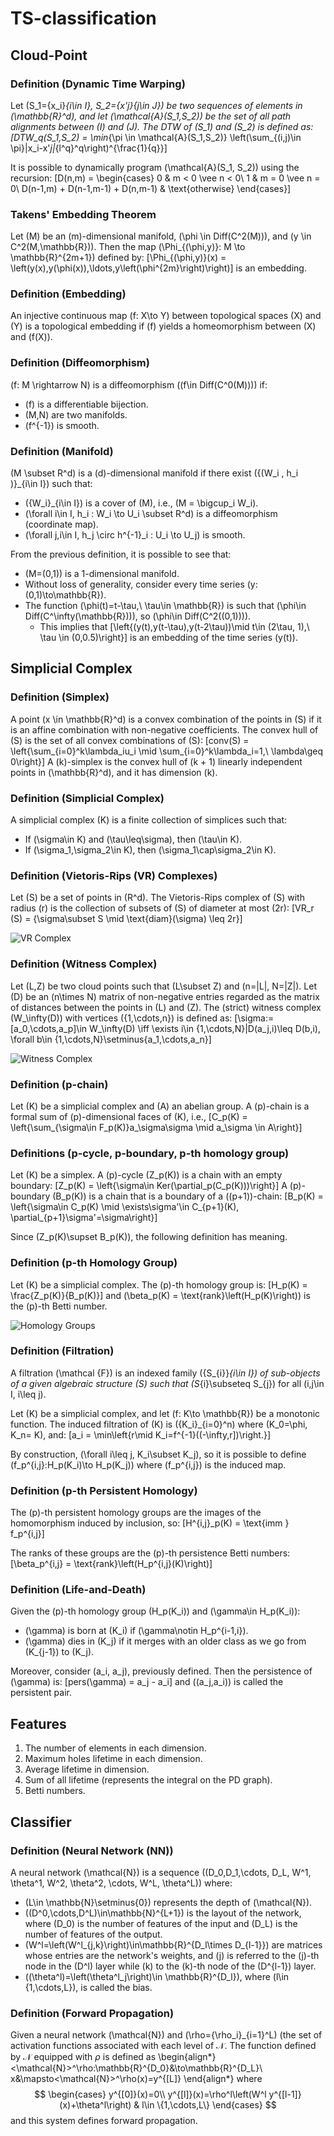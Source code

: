 # TS-classification

## Cloud-Point

### Definition (Dynamic Time Warping)
Let \(S_1=\{x_i\}_{i\in I}, S_2=\{x'_j\}_{j\in J}\) be two sequences of elements in \(\mathbb{R}^d\), and let \(\mathcal{A}(S_1,S_2)\) be the set of all path alignments between \(I\) and \(J\). The DTW of \(S_1\) and \(S_2\) is defined as:
\[DTW_q(S_1,S_2) = \min_{\pi \in \mathcal{A}(S_1,S_2)} \left(\sum_{(i,j)\in \pi}\|x_i-x'_j\|_{l^q}^q\right)^{\frac{1}{q}}\]

It is possible to dynamically program \(\mathcal{A}(S_1, S_2)\) using the recursion:
\[D(n,m) = \begin{cases}
    0 & m < 0 \vee n < 0\\
    1 & m = 0 \vee n = 0\\
    D(n-1,m) + D(n-1,m-1) + D(n,m-1) & \text{otherwise}
\end{cases}\]

### Takens' Embedding Theorem
Let \(M\) be an \(m\)-dimensional manifold, \(\phi \in Diff(C^2(M))\), and \(y \in C^2(M,\mathbb{R})\). Then the map \(\Phi_{(\phi,y)}: M \to \mathbb{R}^{2m+1}\) defined by:
\[\Phi_{(\phi,y)}(x) = \left(y(x),y(\phi(x)),\ldots,y\left(\phi^{2m}\right)\right)\]
is an embedding.

### Definition (Embedding)
An injective continuous map \(f: X\to Y\) between topological spaces \(X\) and \(Y\) is a topological embedding if \(f\) yields a homeomorphism between \(X\) and \(f(X)\).

### Definition (Diffeomorphism)
\(f: M \rightarrow N\) is a diffeomorphism (\(f\in Diff(C^0(M))\)) if:
- \(f\) is a differentiable bijection.
- \(M,N\) are two manifolds.
- \(f^{-1}\) is smooth.

### Definition (Manifold)
\(M \subset R^d\) is a \(d\)-dimensional manifold if there exist \(\{(W_i , h_i )\}_{i\in I}\) such that:
- \(\{W_i\}_{i\in I}\) is a cover of \(M\), i.e., \(M = \bigcup_i W_i\).
- \(\forall i\in I, h_i : W_i \to U_i \subset R^d\) is a diffeomorphism (coordinate map).
- \(\forall j,i\in I, h_j \circ h^{-1}_i : U_i \to U_j\) is smooth.

From the previous definition, it is possible to see that:
- \(M=(0,1)\) is a 1-dimensional manifold.
- Without loss of generality, consider every time series \(y:(0,1)\to\mathbb{R}\).
- The function \(\phi(t)=t-\tau,\ \tau\in \mathbb{R}\) is such that \(\phi\in Diff(C^\infty(\mathbb{R}))\), so \(\phi\in Diff(C^2((0,1)))\).
  - This implies that \[\left\{(y(t),y(t-\tau),y(t-2\tau))\mid t\in (2\tau, 1),\ \tau \in (0,0.5)\right\}\] is an embedding of the time series \(y(t)\).

## Simplicial Complex

### Definition (Simplex)
A point \(x \in \mathbb{R}^d\) is a convex combination of the points in \(S\) if it is an affine combination with non-negative coefficients. The convex hull of \(S\) is the set of all convex combinations of \(S\):
\[conv(S) = \left\{\sum_{i=0}^k\lambda_iu_i \mid \sum_{i=0}^k\lambda_i=1,\ \lambda\geq 0\right\}\]
A \(k\)-simplex is the convex hull of \(k + 1\) linearly independent points in \(\mathbb{R}^d\), and it has dimension \(k\).

### Definition (Simplicial Complex)
A simplicial complex \(K\) is a finite collection of simplices such that:
- If \(\sigma\in K\) and \(\tau\leq\sigma\), then \(\tau\in K\).
- If \(\sigma_1,\sigma_2\in K\), then \(\sigma_1\cap\sigma_2\in K\).

### Definition (Vietoris-Rips (VR) Complexes)
Let \(S\) be a set of points in \(R^d\). The Vietoris-Rips complex of \(S\) with radius \(r\) is the collection of subsets of \(S\) of diameter at most \(2r\):
\[VR_r (S) = \{\sigma\subset S \mid \text{diam}(\sigma) \leq 2r\}\]

![VR Complex](immagini/vr_complex.jpg)

### Definition (Witness Complex)
Let \(L,Z\) be two cloud points such that \(L\subset Z\) and \(n=|L|, N=|Z|\). Let \(D\) be an \(n\times N\) matrix of non-negative entries regarded as the matrix of distances between the points in \(L\) and \(Z\). The (strict) witness complex \(W_\infty(D)\) with vertices \(\{1,\cdots,n\}\) is defined as:
\[\sigma:=[a_0,\cdots,a_p]\in W_\infty(D) \iff \exists i\in \{1,\cdots,N\}|D(a_j,i)\leq D(b,i), \forall b\in \{1,\cdots,N\}\setminus\{a_1,\cdots,a_n\}\]

![Witness Complex](immagini/wc.png)

### Definition (p-chain)
Let \(K\) be a simplicial complex and \(A\) an abelian group. A \(p\)-chain is a formal sum of \(p\)-dimensional faces of \(K\), i.e.,
\[C_p(K) = \left\{\sum_{\sigma\in F_p(K)}a_\sigma\sigma \mid a_\sigma \in A\right\}\]

### Definitions (p-cycle, p-boundary, p-th homology group)
Let \(K\) be a simplex. A \(p\)-cycle \(Z_p(K)\) is a chain with an empty boundary:
\[Z_p(K) = \left\{\sigma\in Ker(\partial_p(C_p(K)))\right\}\]
A \(p\)-boundary \(B_p(K)\) is a chain that is a boundary of a \((p+1)\)-chain:
\[B_p(K) = \left\{\sigma\in C_p(K) \mid \exists\sigma'\in C_{p+1}(K), \partial_{p+1}\sigma'=\sigma\right\}\]

Since \(Z_p(K)\supset B_p(K)\), the following definition has meaning.

### Definition (p-th Homology Group)
Let \(K\) be a simplicial complex. The \(p\)-th homology group is:
\[H_p(K) = \frac{Z_p(K)}{B_p(K)}\]
and \(\beta_p(K) = \text{rank}\left(H_p(K)\right)\) is the \(p\)-th Betti number.

![Homology Groups](immagini/bn.png)

### Definition (Filtration)
A filtration \(\mathcal {F}\) is an indexed family \(\{S_{i}\}_{i\in I}\) of sub-objects of a given algebraic structure \(S\) such that \(S_{i}\subseteq S_{j}\) for all \(i,j\in I, i\leq j\).

Let \(K\) be a simplicial complex, and let \(f: K\to \mathbb{R}\) be a monotonic function. The induced filtration of \(K\) is \(\{K_i\}_{i=0}^n\) where \(K_0=\phi, K_n= K\), and:
\[a_i = \min\left\{r\mid K_i=f^{-1}((-\infty,r])\right.\}\]

By construction, \(\forall i\leq j, K_i\subset K_j\), so it is possible to define \(f_p^{i,j}:H_p(K_i)\to H_p(K_j)\) where \(f_p^{i,j}\) is the induced map.

### Definition (p-th Persistent Homology)
The \(p\)-th persistent homology groups are the images of the homomorphism induced by inclusion, so:
\[H^{i,j}_p(K) = \text{imm } f_p^{i,j}\]

The ranks of these groups are the \(p\)-th persistence Betti numbers:
\[\beta_p^{i,j} = \text{rank}\left(H_p^{i,j}(K)\right)\]

### Definition (Life-and-Death)
Given the \(p\)-th homology group \(H_p(K_i)\) and \(\gamma\in H_p(K_i)\):
- \(\gamma\) is born at \(K_i\) if \(\gamma\notin H_p^{i-1,i}\).
- \(\gamma\) dies in \(K_j\) if it merges with an older class as we go from \(K_{j-1}\) to \(K_j\).

Moreover, consider \(a_i, a_j\), previously defined. Then the persistence of \(\gamma\) is:
\[pers(\gamma) = a_j - a_i\]
and \((a_j,a_i)\) is called the persistent pair.

## Features
1. The number of elements in each dimension.
2. Maximum holes lifetime in each dimension.
3. Average lifetime in dimension.
4. Sum of all lifetime (represents the integral on the PD graph).
5. Betti numbers.

## Classifier

### Definition (Neural Network (NN))
A neural network \(\mathcal{N}\) is a sequence \((D_0,D_1,\cdots, D_L, W^1, \theta^1, W^2, \theta^2, \cdots, W^L, \theta^L)\) where:
- \(L\in \mathbb{N}\setminus\{0\}\) represents the depth of \(\mathcal{N}\).
- \((D^0,\cdots,D^L)\in\mathbb{N}^{L+1}\) is the layout of the network, where \(D_0\) is the number of features of the input and \(D_L\) is the number of features of the output.
- \(W^l=\left(W^l_{j,k}\right)\in\mathbb{R}^{D_l\times D_{l-1}}\) are matrices whose entries are the network's weights, and \(j\) is referred to the \(j\)-th node in the \(D^l\) layer while \(k\) to the \(k\)-th node of the \(D^{l-1}\) layer.
- \((\theta^l)=\left(\theta^l_j\right)\in \mathbb{R}^{D_l}\), where \(l\in \{1,\cdots,L\}\), is called the bias.

### Definition (Forward Propagation)
Given a neural network \(\mathcal{N}\) and \(\rho=\{\rho_i\}_{i=1}^L\) (the set of activation functions associated with each level of $\mathcal{N}$. The function defined by $\mathcal{N}$ equipped with $\rho$ is defined as 
\begin{align*}
<\mathcal{N}>^\rho:\mathbb{R}^{D_0}&\to\mathbb{R}^{D_L}\\
x&\mapsto<\mathcal{N}>^\rho(x)=y^{[L]}
\end{align*}
where
$$
\begin{cases}
y^{[0]}(x)=0\\
y^{[l]}(x)=\rho^l\left(W^l y^{[l-1]}(x)+\theta^l\right) & l\in \{1,\cdots,L\}
\end{cases}
$$
and this system defines forward propagation.


